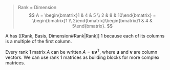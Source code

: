 > Rank = Dimension
$$
A = \begin{bmatrix}1 & 4 & 5 \\ 2 & 8 & 10\end{bmatrix} = \begin{bmatrix}1 \\ 2\end{bmatrix}\begin{bmatrix}1 & 4 & 5\end{bmatrix}.
$$

A has [[Rank, Basis, Dimension#Rank|Rank]] $1$ because each of its columns is a multiple of the first column.

Every rank 1 matrix $A$ can be written $A = \boldsymbol{u}\boldsymbol{v}^\mathrm{T}$, where $\boldsymbol{u}$ and $\boldsymbol{v}$ are column vectors. We can use rank $1$ matrices as building blocks for more complex matrices.

